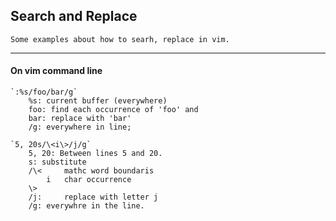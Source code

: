  ## Search and Replace
	Some examples about how to searh, replace in vim.
---

#### On vim command line
	`:%s/foo/bar/g`
		%s: current buffer (everywhere)
		foo: find each occurrence of 'foo' and
		bar: replace with 'bar'
		/g: everywhere in line;

	`5, 20s/\<i\>/j/g`
		5, 20: Between lines 5 and 20.
		s: substitute
		/\<		mathc word boundaris
			i	char occurrence
		\>
		/j: 	replace with letter j
		/g: everywhre in the line.
